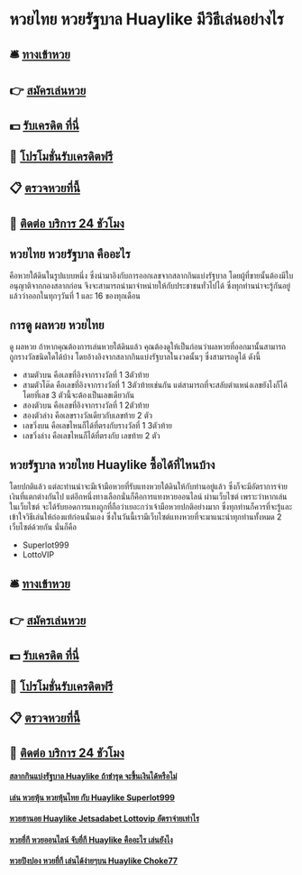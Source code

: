 # หวยไทย หวยรัฐบาล Huaylike มีวิธีเล่นอย่างไร

## 🛎 [ทางเข้าหวย](https://bit.ly/3BNs2rN)
## 👉 [สมัครเล่นหวย](https://bit.ly/3BNs2rN)
## 💵 [รับเครดิต ที่นี่](https://bit.ly/3eLOuZ4)
## 👑 [โปรโมชั่นรับเครดิตฟรี](https://bit.ly/3eLOuZ4)
## 📋 [ตรวจหวยที่นี้](https://bit.ly/3eLOuZ4)
## 📱 [ติดต่อ บริการ 24 ชัวโมง](https://bit.ly/3eLOuZ4)

## หวยไทย หวยรัฐบาล คืออะไร
คือหวยใต้ดินในรูปแบบหนึ่ง ซึ่งนำมาอิงกับการออกเลขจากสลากกินแบ่งรัฐบาล โดยผู้ที่ขายนั้นต้องมีใบอนุญาติจากกองสลากก่อน จึงจะสามารถนำมาจำหน่ายให้กับประชาชนทั่วไปได้ ซึ่งทุกท่านน่าจะรู้กันอยู่แล้วว่าออกในทุกๆวันที่ 1 และ 16 ของทุกเดือน

## การดู ผลหวย หวยไทย
ดู ผลหวย ถ้าหากคุณต้องการเล่นหวยใต้ดินแล้ว คุณต้องดูให้เป็นก่อนว่าผลหวยที่ออกมานั้นสามารถถูกรางวัลชนิดใดได้บ้าง โดยอ้างอิงจากสลากกินแบ่งรัฐบาลในงวดนั้นๆ ซึ่งสามารถดูได้ ดังนี้
- สามตัวบน คือเลขที่อิงจากรางวัลที่ 1 3ตัวท้าย
- สามตัวโต๊ด คือเลขที่อิงจากรางวัลที่ 1 3ตัวท้ายเช่นกัน แต่สามารถที่จะสลับตำแหน่งเลขยังไงก็ได้ โดยที่เลข 3 ตัวนี้จะต้องเป็นเลขเดียวกัน
- สองตัวบน คือเลขที่อิงจากรางวัลที่ 1 2ตัวท้าย
- สองตัวล่าง คือเลขรางวัลเดียวกับเลขท้าย 2 ตัว
- เลขวิ่งบน คือเลขไหนก็ได้ที่ตรงกับรางวัลที่ 1 3ตัวท้าย
- เลขวิ่งล่าง คือเลขไหนก็ได้ที่ตรงกับ เลขท้าย 2 ตัว

## หวยรัฐบาล หวยไทย Huaylike ซื้อได้ที่ไหนบ้าง
โดยปกติแล้ว แต่ละท่านน่าจะมีเจ้ามือหวยที่รับแทงหวยใต้ดินให้กับท่านอยู่แล้ว ซึ่งก็จะมีอัตราการจ่ายเงินที่แตกต่างกันไป แต่อีกหนึ่งทางเลือกนั่นก็คือการแทงหวยออนไลน์ ผ่านเว็บไซต์ เพราะว่าหากเล่นในเว็บไซต์ จะได้รับยอดการแทงถูกที่ถือว่าเยอะกว่าเจ้ามือหวยปกติอย่างมาก ซึ่งทุกท่านก็ควรที่จะรู้และเข้าใจวิธีเล่นให้ถ่องแท้ก่อนนั่นเอง ซึ่งในวันนี้เรามีเว็บไซต์แทงหวยที่จะมาแนะนำทุกท่านทั้งหมด 2 เว็บไซต์ด้วยกัน นั่นก็คือ
- Superlot999
- LottoVIP

## 🛎 [ทางเข้าหวย](https://bit.ly/3BNs2rN)
## 👉 [สมัครเล่นหวย](https://bit.ly/3BNs2rN)
## 💵 [รับเครดิต ที่นี่](https://bit.ly/3eLOuZ4)
## 👑 [โปรโมชั่นรับเครดิตฟรี](https://bit.ly/3eLOuZ4)
## 📋 [ตรวจหวยที่นี้](https://bit.ly/3eLOuZ4)
## 📱 [ติดต่อ บริการ 24 ชัวโมง](https://bit.ly/3eLOuZ4)

#### [สลากกินแบ่งรัฐบาล Huaylike ถ้าชำรุด จะขึ้นเงินได้หรือไม่](https://atom.io/themes/สลากกินแบ่งรัฐบาล%20Huaylike%20ถ้าชำรุด%20จะขึ้นเงินได้หรือไม่)
#### [เล่น หวยหุ้น หวยหุ้นไทย กับ Huaylike Superlot999](https://atom.io/themes/เล่น%20หวยหุ้น%20หวยหุ้นไทย%20กับ%20Huaylike%20Superlot999)
#### [หวยฮานอย Huaylike Jetsadabet Lottovip อัตราจ่ายเท่าไร](https://atom.io/themes/หวยฮานอย%20Huaylike%20Jetsadabet%20Lottovip%20อัตราจ่ายเท่าไร)
#### [หวยยี่กี หวยออนไลน์ จับยี่กี Huaylike คืออะไร เล่นยังไง](https://atom.io/themes/หวยยี่กี%20หวยออนไลน์%20จับยี่กี%20Huaylike%20คืออะไร%20เล่นยังไง)
#### [หวยปิงปอง หวยยี่กี เล่นได้ง่ายๆบน Huaylike Choke77](https://atom.io/themes/หวยปิงปอง%20หวยยี่กี%20เล่นได้ง่ายๆบน%20Huaylike%20Choke77)